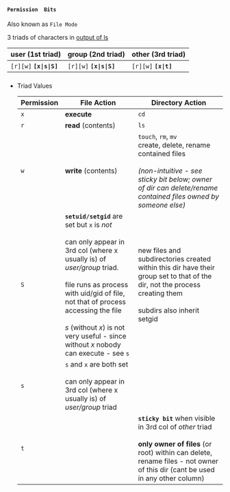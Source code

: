 #### `Permission  Bits`
Also known as `File Mode`

 3 triads of characters in [output of ls](ls.md)

| user    (1st triad)          | group (2nd triad)                         | other  (3rd triad)             |
| ----------------- | ------------------------------ | ------------------- |
| `[r][w]` **`[x\|s\|S]`** | `[r][w]` **`[x\|s\|S]`** | `[r][w]` **`[x\|t]`** |





###
- Triad  Values

    | Permission | File Action                              | Directory Action                       |
    |------------|------------------------------------------|----------------------------------------|
    | `x`        | **execute**                              | `cd`  |
    | `r`        | **read**  (contents)                                   | `ls`                   |
    | `w`        | **write** (contents)                      |`touch`, `rm`,  `mv` <br>  create, delete, rename contained files  <br><br> *(non-intuitive - see _sticky bit_ below; owner of dir can delete/rename contained files owned by someone else)* |
    | `S`       | **`setuid/setgid`** are set but `x` is _not_ <br> <br> can only appear in 3rd col (where x usually is) of _user/group_  triad.   <br> <br>  file runs as process with uid/gid of file, not that of process accessing the file   <br>    <br>  _s_ (without _x_) is not very useful - since without _x_ nobody can execute  - see `s` | new files and subdirectories created within this dir have their group set to that of the dir, not the process creating them <br><br> subdirs also inherit setgid | 
    | `s`       | `s` and `x` are both set <br> <br> can only appear in 3rd col (where x usually is) of _user/group_  triad
    | `t`        |   | **`sticky bit`**   when visible in 3rd col of _other_ triad <br> <br> **only owner of files** (or root)  within can delete, rename files -                                                    not owner of  this dir  (cant be used in any other column) |